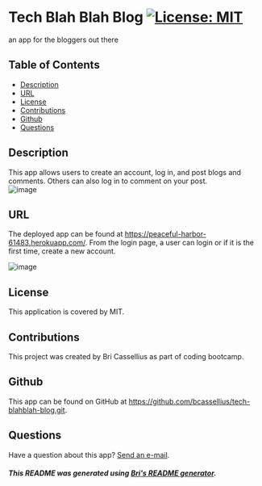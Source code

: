 # Tech Blah Blah Blog [![License: MIT](https://img.shields.io/badge/License-MIT-yellow.svg)](https://opensource.org/licenses/MIT)
an app for the bloggers out there

## Table of Contents
* [Description](#description)
* [URL](#usage)
* [License](#license)
* [Contributions](#contributions)
* [Github](#github)
* [Questions](#questions)

<a name='description'></a>
## Description
This app allows users to create an account, log in, and post blogs and comments. Others can also log in to comment on your post. <br>
![image](https://user-images.githubusercontent.com/83994997/138986560-c7b0aa09-45a4-4320-a411-0af28634e24d.png)
 

<a name='usage'></a>
## URL
The deployed app can be found at https://peaceful-harbor-61483.herokuapp.com/. From the login page, a user can login or if it is the first time, create a new account.
 
 
![image](https://user-images.githubusercontent.com/83994997/138986604-c61c8745-dbc7-400d-a531-70cf6877479f.png)


<a name='license'></a>
## License
This application is covered by MIT.

<a name='contributions'></a>
## Contributions
This project was created by Bri Cassellius as part of coding bootcamp.

<a name='github'></a>
## Github
This app can be found on GitHub at https://github.com/bcassellius/tech-blahblah-blog.git.

<a name='questions'></a>
## Questions
Have a question about this app? [Send an e-mail](mailto:bhilliker@gmail.com).

##### This README was generated using [Bri's README generator](https://github.com/bcassellius/readme-generator).
